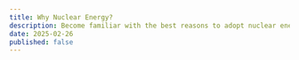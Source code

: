 ```yaml
---
title: Why Nuclear Energy?
description: Become familiar with the best reasons to adopt nuclear energy.
date: 2025-02-26
published: false
---
```


